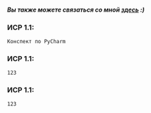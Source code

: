 
#### *Вы также можете связаться со мной [здесь](https://vk.com/nestessia) :)*

### ИСР 1.1:
    Конспект по PyCharm 


### ИСР 1.1:
    123


### ИСР 1.1:
    123

